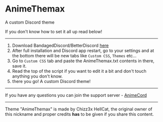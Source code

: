 # AnimeThemax

A custom Discord theme

If you don't know how to set it all up read below!

-------

1. Download BandagedDiscord/BetterDiscord [here](https://betterdiscord.net/home/)
2. After full installation and Discord app restart, go to your settings and at the bottom there will be new tabs like `Custom CSS`, `Themes` etc...
3. Go to `Custom CSS` tab and paste the AnimeThemax.txt contents in there, save it.
4. Read the top of the script if you want to edit it a bit and don't touch anything you don't know.
5. there you go! A custom Discord theme!

--------

If you have any questions you can join the support server - [AnimeCord](https://discord.gg/8MGnwxg)

-------

Theme "AnimeThemax" is made by Chizz3x HellCat, the original owner of this nickname and proper credits **has** to be given if you share this content.
